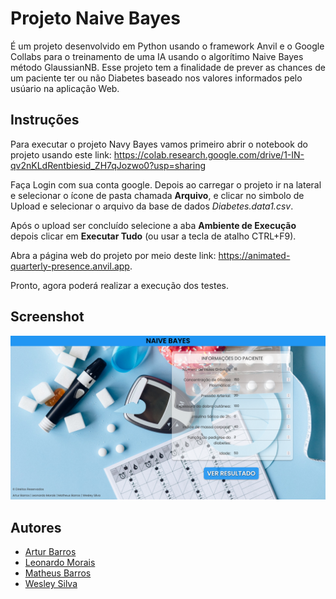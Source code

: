 # Projeto Naive Bayes

É um projeto desenvolvido em Python usando o framework Anvil e o Google Collabs para o treinamento de uma IA usando o algorítimo Naive Bayes método GlaussianNB. Esse projeto tem a finalidade de prever as chances de um paciente ter ou não Diabetes baseado nos valores informados pelo usúario na aplicação Web.
## Instruções

Para executar o projeto Navy Bayes vamos primeiro abrir o notebook do projeto usando este link: https://colab.research.google.com/drive/1-IN-qv2nKLdRentbiesid_ZH7qJozwo0?usp=sharing

Faça Login com sua conta google. Depois ao carregar o projeto ir na lateral e selecionar o ícone de pasta chamada **Arquivo**, e clicar no simbolo de Upload e selecionar o arquivo da base de dados *Diabetes.data1.csv*.

Após o upload ser concluído selecione a aba **Ambiente de Execução** depois clicar em **Executar Tudo** (ou usar a tecla de atalho CTRL+F9).

Abra a página web do projeto por meio deste link:
https://animated-quarterly-presence.anvil.app.

Pronto, agora poderá realizar a execução dos testes.
## Screenshot

![image](https://github.com/instereo4/Diabetes/blob/main/main_page.png?raw=true)


## Autores

- [Artur Barros](https://www.github.com/instereo4)
- [Leonardo Morais](https://github.com/leo-Morais)
- [Matheus Barros](https://github.com/)
- [Wesley Silva](https://github.com/)
